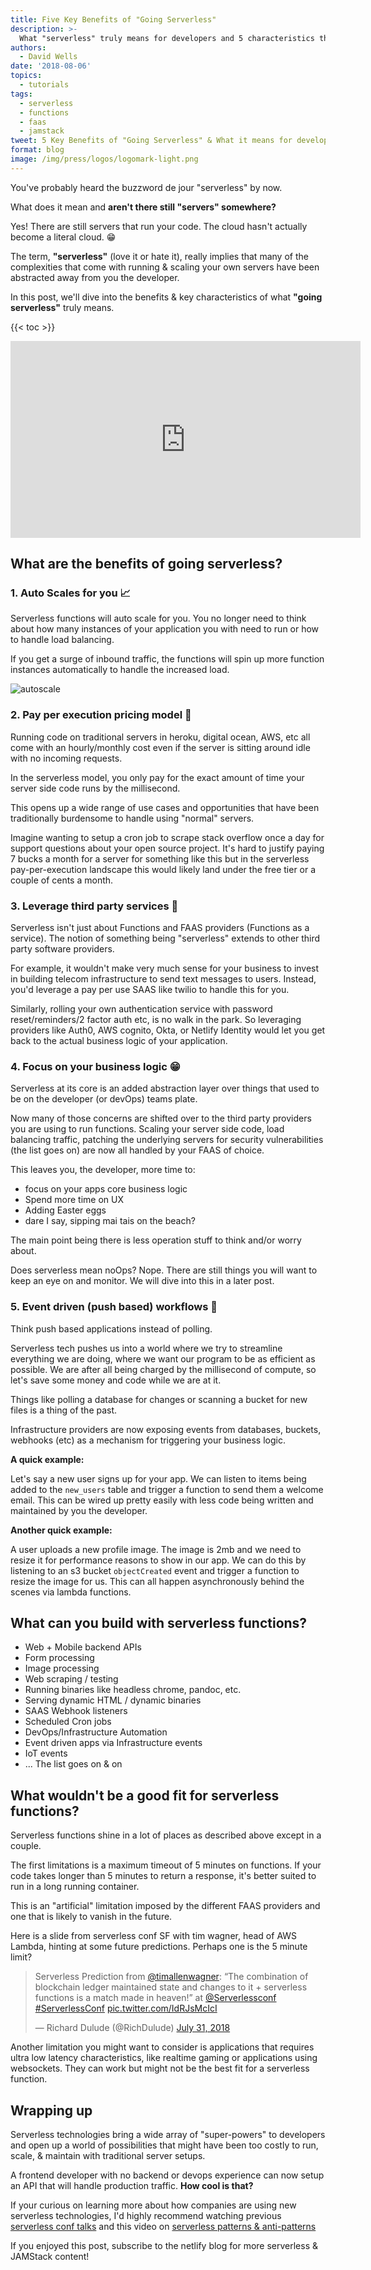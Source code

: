 ```yaml
---
title: Five Key Benefits of "Going Serverless"
description: >-
  What "serverless" truly means for developers and 5 characteristics that define a serverless application
authors:
  - David Wells
date: '2018-08-06'
topics:
  - tutorials
tags:
  - serverless
  - functions
  - faas
  - jamstack
tweet: 5 Key Benefits of "Going Serverless" & What it means for developers
format: blog
image: /img/press/logos/logomark-light.png
---
```


You've probably heard the buzzword de jour "serverless" by now.

What does it mean and **aren't there still "servers" somewhere?**

Yes! There are still servers that run your code. The cloud hasn't actually become a literal cloud. 😁

The term, **"serverless"** (love it or hate it), really implies that many of the complexities that come with running & scaling your own servers have been abstracted away from you the developer. 

In this post, we'll dive into the benefits & key characteristics of what **"going serverless"** truly means.

{{< toc >}}

<iframe width="560" height="315" src="https://www.youtube.com/embed/AEBWLm1L-qI" frameborder="0" allow="autoplay; encrypted-media" allowfullscreen></iframe>

## What are the benefits of going serverless?


### 1. Auto Scales for you 📈

Serverless functions will auto scale for you. You no longer need to think about how many instances of your application you with need to run or how to handle load balancing.

If you get a surge of inbound traffic, the functions will spin up more function instances automatically to handle the increased load.

![autoscale](https://user-images.githubusercontent.com/532272/43603396-afaae7be-9647-11e8-9fb8-725f1023b953.png)

### 2. Pay per execution pricing model 💸

Running code on traditional servers in heroku, digital ocean, AWS, etc all come with an hourly/monthly cost even if the server is sitting around idle with no incoming requests.

In the serverless model, you only pay for the exact amount of time your server side code runs by the millisecond.

This opens up a wide range of use cases and opportunities that have been traditionally burdensome to handle using "normal" servers.

Imagine wanting to setup a cron job to scrape stack overflow once a day for support questions about your open source project. It's hard to justify paying 7 bucks a month for a server for something like this but in the serverless pay-per-execution landscape this would likely land under the free tier or a couple of cents a month.

### 3. Leverage third party services 🤝

Serverless isn't just about Functions and FAAS providers (Functions as a service). The notion of something being "serverless" extends to other third party software providers.

For example, it wouldn't make very much sense for your business to invest in building telecom infrastructure to send text messages to users. Instead, you'd leverage a pay per use SAAS like twilio to handle this for you.

Similarly, rolling your own authentication service with password reset/reminders/2 factor auth etc, is no walk in the park. So leveraging providers like Auth0, AWS cognito, Okta, or Netlify Identity would let you get back to the actual business logic of your application.

### 4. Focus on your business logic 😁

Serverless at its core is an added abstraction layer over things that used to be on the developer (or devOps) teams plate.

Now many of those concerns are shifted over to the third party providers you are using to run functions. Scaling your server side code, load balancing traffic, patching the underlying servers for security vulnerabilities (the list goes on) are now all handled by your FAAS of choice.

This leaves you, the developer, more time to:

- focus on your apps core business logic
- Spend more time on UX
- Adding Easter eggs
- dare I say, sipping mai tais on the beach?

The main point being there is less operation stuff to think and/or worry about.

Does serverless mean noOps? Nope. There are still things you will want to keep an eye on and monitor. We will dive into this in a later post.

### 5. Event driven (push based) workflows 🚀

Think push based applications instead of polling.

Serverless tech pushes us into a world where we try to streamline everything we are doing, where we want our program to be as efficient as possible. We are after all being charged by the millisecond of compute, so let's save some money and code while we are at it.

Things like polling a database for changes or scanning a bucket for new files is a thing of the past.

Infrastructure providers are now exposing events from databases, buckets, webhooks (etc) as a mechanism for triggering your business logic.

**A quick example:**

Let's say a new user signs up for your app. We can listen to items being added to the `new_users` table and trigger a function to send them a welcome email. This can be wired up pretty easily with less code being written and maintained by you the developer.

**Another quick example:**

A user uploads a new profile image. The image is 2mb and we need to resize it for performance reasons to show in our app. We can do this by listening to an s3 bucket `objectCreated` event and trigger a function to resize the image for us. This can all happen asynchronously behind the scenes via lambda functions. 

## What can you build with serverless functions?

- Web + Mobile backend APIs
- Form processing
- Image processing
- Web scraping / testing
- Running binaries like headless chrome, pandoc, etc.
- Serving dynamic HTML / dynamic binaries
- SAAS Webhook listeners
- Scheduled Cron jobs
- DevOps/Infrastructure Automation
- Event driven apps via Infrastructure events
- IoT events
- ... The list goes on & on

## What wouldn't be a good fit for serverless functions?

Serverless functions shine in a lot of places as described above except in a couple.

The first limitations is a maximum timeout of 5 minutes on functions. If your code takes longer than 5 minutes to return a response, it's better suited to run in a long running container.

This is an "artificial" limitation imposed by the different FAAS providers and one that is likely to vanish in the future.

Here is a slide from serverless conf SF with tim wagner, head of AWS Lambda, hinting at some future predictions. Perhaps one is the 5 minute limit?

<blockquote class="twitter-tweet" data-lang="en"><p lang="en" dir="ltr">Serverless Prediction from <a href="https://twitter.com/timallenwagner?ref_src=twsrc%5Etfw">@timallenwagner</a>: “The combination of blockchain ledger maintained state and changes to it + serverless functions is a match made in heaven!” at <a href="https://twitter.com/Serverlessconf?ref_src=twsrc%5Etfw">@Serverlessconf</a> <a href="https://twitter.com/hashtag/ServerlessConf?src=hash&amp;ref_src=twsrc%5Etfw">#ServerlessConf</a> <a href="https://t.co/IdRJsMcIcI">pic.twitter.com/IdRJsMcIcI</a></p>&mdash; Richard Dulude (@RichDulude) <a href="https://twitter.com/RichDulude/status/1024338370971881472?ref_src=twsrc%5Etfw">July 31, 2018</a></blockquote>
<script async src="https://platform.twitter.com/widgets.js" charset="utf-8"></script>

Another limitation you might want to consider is applications that requires ultra low latency characteristics, like realtime gaming or applications using websockets. They can work but might not be the best fit for a serverless function.

##  Wrapping up

Serverless technologies bring a wide array of "super-powers" to developers and open up a world of possibilities that might have been too costly to run, scale, & maintain with traditional server setups.

A frontend developer with no backend or devops experience can now setup an API that will handle production traffic. **How cool is that?**

If your curious on learning more about how companies are using new serverless technologies, I'd highly recommend watching previous [serverless conf talks](https://www.youtube.com/channel/UCqlcVgk8SkUmve4Kw4xSlgw) and this video on [serverless patterns & anti-patterns](https://www.infoq.com/presentations/serverless-patterns-antipatterns)

If you enjoyed this post, subscribe to the netlify blog for more serverless & JAMStack content!
